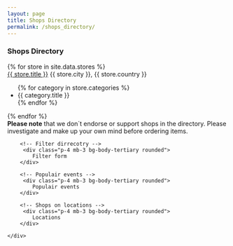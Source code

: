 ```yaml
---
layout: page
title: Shops Directory
permalink: /shops_directory/
---
```


<div class="row g5">
    <div class="col-md-8">
        <h3 class="py-2 my-2 border-bottom">Shops Directory</h3>
        <div class="row row-cols-1 row-cols-sm-2 row-cols-md-3 g-3 mt-3">
            {% for store in site.data.stores %}
                <article class="col">
                    <div class="entry bg-body-tertiary rounded p-3">
                        <a href="/shops/{{ store.title | downcase | replace: " ", "_"  }}" class="mt-1 fs-6 d-block">{{ store.title }}</a>
                        <span class="d-block">{{ store.city }}, {{ store.country }}</span>
                        <ul class="d-block">
                            {% for category in store.categories %}
                                <li>{{ category.title }}</li>
                            {% endfor %}
                        </ul>
                    </div>
                </article>
            {% endfor %}
        </div>
    </div>
    <div class="col-md-4">
        <div class="p-4 mb-3 bg-body-tertiary rounded">
            <strong>Please note</strong> that we don´t endorse or support shops in the directory. Please investigate and make up your own mind before ordering items.
        </div>

        <!-- Filter dirrecotry -->
         <div class="p-4 mb-3 bg-body-tertiary rounded">
            Filter form
        </div>

        <!-- Populair events -->
         <div class="p-4 mb-3 bg-body-tertiary rounded">
            Populair events
        </div>

        <!-- Shops on locations -->
         <div class="p-4 mb-3 bg-body-tertiary rounded">
            Locations
        </div>

    </div>
</div>
